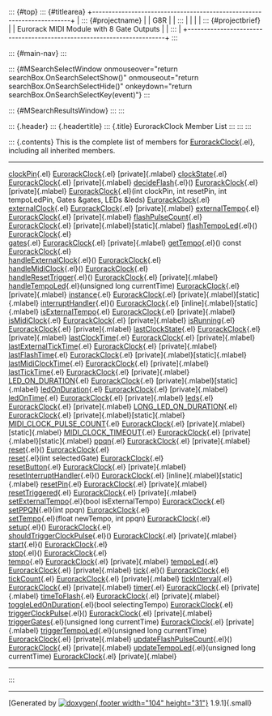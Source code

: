 ::: {#top}
::: {#titlearea}
+-----------------------------------------------------------------------+
| ::: {#projectname}                                                    |
| G8R                                                                   |
| :::                                                                   |
|                                                                       |
| ::: {#projectbrief}                                                   |
| Eurorack MIDI Module with 8 Gate Outputs                              |
| :::                                                                   |
+-----------------------------------------------------------------------+
:::

::: {#main-nav}
:::

::: {#MSearchSelectWindow onmouseover="return searchBox.OnSearchSelectShow()" onmouseout="return searchBox.OnSearchSelectHide()" onkeydown="return searchBox.OnSearchSelectKey(event)"}
:::

::: {#MSearchResultsWindow}
:::
:::

::: {.header}
::: {.headertitle}
::: {.title}
EurorackClock Member List
:::
:::
:::

::: {.contents}
This is the complete list of members for
[EurorackClock](classEurorackClock.html){.el}, including all inherited
members.

  -------------------------------------------------------------------------------------------------------------------------------------------------------- ----------------------------------------------- -------------------------------------
  [clockPin](classEurorackClock.html#ae8c82303a099d61cd967306957419d4e){.el}                                                                               [EurorackClock](classEurorackClock.html){.el}   [private]{.mlabel}
  [clockState](classEurorackClock.html#a6582607e7c111bb17bd4656bade25880){.el}                                                                             [EurorackClock](classEurorackClock.html){.el}   [private]{.mlabel}
  [decideFlash](classEurorackClock.html#a55a6e89f8c69c7ee73392c89f8e155a8){.el}()                                                                          [EurorackClock](classEurorackClock.html){.el}   [private]{.mlabel}
  [EurorackClock](classEurorackClock.html#ab4640da7e0f07985916b5ed44a6afbd2){.el}(int clockPin, int resetPin, int tempoLedPin, Gates &gates, LEDs &leds)   [EurorackClock](classEurorackClock.html){.el}   
  [externalClock](classEurorackClock.html#aa33304d81b503a6183633369016188a6){.el}                                                                          [EurorackClock](classEurorackClock.html){.el}   [private]{.mlabel}
  [externalTempo](classEurorackClock.html#a0622d65ad3d8f7542ecef32415a2bfde){.el}                                                                          [EurorackClock](classEurorackClock.html){.el}   [private]{.mlabel}
  [flashPulseCount](classEurorackClock.html#a3c863251f650f36cf05de825a300a7fb){.el}                                                                        [EurorackClock](classEurorackClock.html){.el}   [private]{.mlabel}[static]{.mlabel}
  [flashTempoLed](classEurorackClock.html#acda15075afacc084a32c3cebbd077914){.el}()                                                                        [EurorackClock](classEurorackClock.html){.el}   
  [gates](classEurorackClock.html#af7e11cb46ab51c58609123ae13c236eb){.el}                                                                                  [EurorackClock](classEurorackClock.html){.el}   [private]{.mlabel}
  [getTempo](classEurorackClock.html#a3ee132275b852260555b9cd5cf9536c1){.el}() const                                                                       [EurorackClock](classEurorackClock.html){.el}   
  [handleExternalClock](classEurorackClock.html#ab526a6829f0489eae35811e86e7e80f8){.el}()                                                                  [EurorackClock](classEurorackClock.html){.el}   
  [handleMidiClock](classEurorackClock.html#aa204c15662e069ecbf1ac4029116365d){.el}()                                                                      [EurorackClock](classEurorackClock.html){.el}   
  [handleResetTrigger](classEurorackClock.html#a50a5339b6a232a0e2db5bf7c621bbf9e){.el}()                                                                   [EurorackClock](classEurorackClock.html){.el}   [private]{.mlabel}
  [handleTempoLed](classEurorackClock.html#a02c9cd57faf38ecdfec76e6d09d93b7c){.el}(unsigned long currentTime)                                              [EurorackClock](classEurorackClock.html){.el}   [private]{.mlabel}
  [instance](classEurorackClock.html#a10369405a7858db967411284861e3439){.el}                                                                               [EurorackClock](classEurorackClock.html){.el}   [private]{.mlabel}[static]{.mlabel}
  [interruptHandler](classEurorackClock.html#aec074cdc6187413e42bb4e1cce6c07c8){.el}()                                                                     [EurorackClock](classEurorackClock.html){.el}   [inline]{.mlabel}[static]{.mlabel}
  [isExternalTempo](classEurorackClock.html#a53f9514598facb1b47a35e2d0cfc5bf6){.el}                                                                        [EurorackClock](classEurorackClock.html){.el}   [private]{.mlabel}
  [isMidiClock](classEurorackClock.html#a707c76310f278ac9675d493d356623c1){.el}                                                                            [EurorackClock](classEurorackClock.html){.el}   [private]{.mlabel}
  [isRunning](classEurorackClock.html#a432c6c15fe407d014f6d2c4148346c4a){.el}                                                                              [EurorackClock](classEurorackClock.html){.el}   [private]{.mlabel}
  [lastClockState](classEurorackClock.html#aa1f32b9296ee482b8cc4a5a5b0246ad4){.el}                                                                         [EurorackClock](classEurorackClock.html){.el}   [private]{.mlabel}
  [lastClockTime](classEurorackClock.html#abdd7383cccac419acc8fb29ef21c11d0){.el}                                                                          [EurorackClock](classEurorackClock.html){.el}   [private]{.mlabel}
  [lastExternalTickTime](classEurorackClock.html#aae0d70573973af8a7800dddd0fdaafe8){.el}                                                                   [EurorackClock](classEurorackClock.html){.el}   [private]{.mlabel}
  [lastFlashTime](classEurorackClock.html#a9f9bb4fdbf42fea86ba74511dde5285f){.el}                                                                          [EurorackClock](classEurorackClock.html){.el}   [private]{.mlabel}[static]{.mlabel}
  [lastMidiClockTime](classEurorackClock.html#a530f570bb7e4615cf304f473ac820133){.el}                                                                      [EurorackClock](classEurorackClock.html){.el}   [private]{.mlabel}
  [lastTickTime](classEurorackClock.html#a2793ecd9e97550228e88fed371ed671d){.el}                                                                           [EurorackClock](classEurorackClock.html){.el}   [private]{.mlabel}
  [LED\_ON\_DURATION](classEurorackClock.html#aa19d61388803b784928c4ab209f18cab){.el}                                                                      [EurorackClock](classEurorackClock.html){.el}   [private]{.mlabel}[static]{.mlabel}
  [ledOnDuration](classEurorackClock.html#a49c3ef3023e15397d463026b93229634){.el}                                                                          [EurorackClock](classEurorackClock.html){.el}   [private]{.mlabel}
  [ledOnTime](classEurorackClock.html#a8f2268e67c1164e5acb449e2ff162892){.el}                                                                              [EurorackClock](classEurorackClock.html){.el}   [private]{.mlabel}
  [leds](classEurorackClock.html#a808f0d1dc014fd9f8541433bc26ed921){.el}                                                                                   [EurorackClock](classEurorackClock.html){.el}   [private]{.mlabel}
  [LONG\_LED\_ON\_DURATION](classEurorackClock.html#aa6f21a81192926804c417f3937608af0){.el}                                                                [EurorackClock](classEurorackClock.html){.el}   [private]{.mlabel}[static]{.mlabel}
  [MIDI\_CLOCK\_PULSE\_COUNT](classEurorackClock.html#af1d98ae106104e4a771e42fda5b88d0c){.el}                                                              [EurorackClock](classEurorackClock.html){.el}   [private]{.mlabel}[static]{.mlabel}
  [MIDI\_CLOCK\_TIMEOUT](classEurorackClock.html#ae5b52e0dacc5a2e9a1f53f380f245cb1){.el}                                                                   [EurorackClock](classEurorackClock.html){.el}   [private]{.mlabel}[static]{.mlabel}
  [ppqn](classEurorackClock.html#ac829929df9b7372bcd3b2c609ecbf9a1){.el}                                                                                   [EurorackClock](classEurorackClock.html){.el}   [private]{.mlabel}
  [reset](classEurorackClock.html#acb69cc2c53c500576df9c12c025db2d1){.el}()                                                                                [EurorackClock](classEurorackClock.html){.el}   
  [reset](classEurorackClock.html#ace2ae0b8ec34653a1186f0e8939c9f0e){.el}(int selectedGate)                                                                [EurorackClock](classEurorackClock.html){.el}   
  [resetButton](classEurorackClock.html#ae2d7164536f7921ac0751875fd67c83b){.el}                                                                            [EurorackClock](classEurorackClock.html){.el}   [private]{.mlabel}
  [resetInterruptHandler](classEurorackClock.html#ac6279fbb8d7396de017252b39b3f266b){.el}()                                                                [EurorackClock](classEurorackClock.html){.el}   [inline]{.mlabel}[static]{.mlabel}
  [resetPin](classEurorackClock.html#a013e9fa1f3c6af6fb7517cdca76905ad){.el}                                                                               [EurorackClock](classEurorackClock.html){.el}   [private]{.mlabel}
  [resetTriggered](classEurorackClock.html#a1534c3851f19a278a70f7d6bad47b98d){.el}                                                                         [EurorackClock](classEurorackClock.html){.el}   [private]{.mlabel}
  [setExternalTempo](classEurorackClock.html#aa911fac3efe50a37cf2355046119461b){.el}(bool isExternalTempo)                                                 [EurorackClock](classEurorackClock.html){.el}   
  [setPPQN](classEurorackClock.html#a6f6b794fde098d908287afb357d30cb6){.el}(int ppqn)                                                                      [EurorackClock](classEurorackClock.html){.el}   
  [setTempo](classEurorackClock.html#a3abcd345bde222e68cd86464ae1de2ae){.el}(float newTempo, int ppqn)                                                     [EurorackClock](classEurorackClock.html){.el}   
  [setup](classEurorackClock.html#af237ef8da045ffc906547346b8e1e20d){.el}()                                                                                [EurorackClock](classEurorackClock.html){.el}   
  [shouldTriggerClockPulse](classEurorackClock.html#a4af4876927901a6cfc1619d2192fbb55){.el}()                                                              [EurorackClock](classEurorackClock.html){.el}   [private]{.mlabel}
  [start](classEurorackClock.html#a85a00dfdd0cd08c0b3a9d90acc5cc66b){.el}()                                                                                [EurorackClock](classEurorackClock.html){.el}   
  [stop](classEurorackClock.html#ad92731fd0b8203b283be37fd83ab9e7b){.el}()                                                                                 [EurorackClock](classEurorackClock.html){.el}   
  [tempo](classEurorackClock.html#ae31434bf73c7c86490a70d5fa6dbe3fc){.el}                                                                                  [EurorackClock](classEurorackClock.html){.el}   [private]{.mlabel}
  [tempoLed](classEurorackClock.html#a08c566025baec51dfe9528636895dca1){.el}                                                                               [EurorackClock](classEurorackClock.html){.el}   [private]{.mlabel}
  [tick](classEurorackClock.html#a7881b7e717da092e55e7f8b0961b6ae0){.el}()                                                                                 [EurorackClock](classEurorackClock.html){.el}   
  [tickCount](classEurorackClock.html#a52d17e9dbf5701acca86bee03a16b730){.el}                                                                              [EurorackClock](classEurorackClock.html){.el}   [private]{.mlabel}
  [tickInterval](classEurorackClock.html#aa316235771ee7584bbf198798fa62a09){.el}                                                                           [EurorackClock](classEurorackClock.html){.el}   [private]{.mlabel}
  [timer](classEurorackClock.html#a4a47006cfd467d0385bc605ea9157618){.el}                                                                                  [EurorackClock](classEurorackClock.html){.el}   [private]{.mlabel}
  [timeToFlash](classEurorackClock.html#aa44f194d606bc5dd0caf3508bacc6857){.el}                                                                            [EurorackClock](classEurorackClock.html){.el}   [private]{.mlabel}
  [toggleLedOnDuration](classEurorackClock.html#a45c55e3e1a02a319cf83c60658bff956){.el}(bool selectingTempo)                                               [EurorackClock](classEurorackClock.html){.el}   
  [triggerClockPulse](classEurorackClock.html#a300b4ab6a0b925f185841a7bca2d80cc){.el}()                                                                    [EurorackClock](classEurorackClock.html){.el}   [private]{.mlabel}
  [triggerGates](classEurorackClock.html#a708240997f4112f2bcb7f9e25ab186eb){.el}(unsigned long currentTime)                                                [EurorackClock](classEurorackClock.html){.el}   [private]{.mlabel}
  [triggerTempoLed](classEurorackClock.html#ad3159d70a7ed39e332b6564c2b0e227f){.el}(unsigned long currentTime)                                             [EurorackClock](classEurorackClock.html){.el}   [private]{.mlabel}
  [updateFlashPulseCount](classEurorackClock.html#ae0c42a84a524c12c2f01e43682e5e36f){.el}()                                                                [EurorackClock](classEurorackClock.html){.el}   [private]{.mlabel}
  [updateTempoLed](classEurorackClock.html#a9cddc56f91761c38a32f850fe4920804){.el}(unsigned long currentTime)                                              [EurorackClock](classEurorackClock.html){.el}   [private]{.mlabel}
  -------------------------------------------------------------------------------------------------------------------------------------------------------- ----------------------------------------------- -------------------------------------
:::

------------------------------------------------------------------------

[Generated by [![doxygen](doxygen.svg){.footer width="104"
height="31"}](https://www.doxygen.org/index.html) 1.9.1]{.small}
